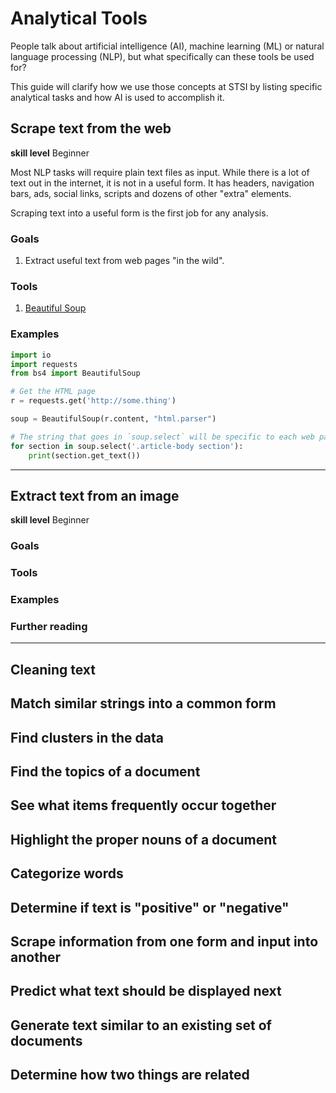 # Analytical Tools

People talk about artificial intelligence (AI), machine learning (ML) or natural language processing (NLP),
but what specifically can these tools be used for?

This guide will clarify how we use those concepts at STSI by listing specific analytical tasks and how AI is used to accomplish it.

## Scrape text from the web

__skill level__ Beginner

Most NLP tasks will require plain text files as input.
While there is a lot of text out in the internet, it is not in a useful form.
It has headers, navigation bars, ads, social links, scripts and dozens of other "extra" elements.

Scraping text into a useful form is the first job for any analysis.

### Goals

1. Extract useful text from web pages "in the wild".

### Tools

1. [Beautiful Soup](https://www.crummy.com/software/BeautifulSoup/bs4/doc/)

### Examples

```python
import io
import requests
from bs4 import BeautifulSoup

# Get the HTML page
r = requests.get('http://some.thing')

soup = BeautifulSoup(r.content, "html.parser")

# The string that goes in `soup.select` will be specific to each web page
for section in soup.select('.article-body section'):
    print(section.get_text())
```

---

## Extract text from an image

__skill level__ Beginner

### Goals
### Tools
### Examples
### Further reading

---

## Cleaning text
## Match similar strings into a common form
## Find clusters in the data
## Find the topics of a document
## See what items frequently occur together
## Highlight the proper nouns of a document
## Categorize words
## Determine if text is "positive" or "negative"
## Scrape information from one form and input into another
## Predict what text should be displayed next
## Generate text similar to an existing set of documents
## Determine how two things are related


